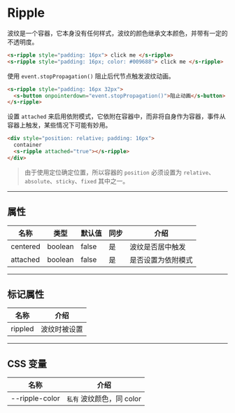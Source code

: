 # Ripple

波纹是一个容器，它本身没有任何样式，波纹的颜色继承文本颜色，并带有一定的不透明度。

```html preview
<s-ripple style="padding: 16px"> click me </s-ripple>
<s-ripple style="padding: 16px; color: #009688"> click me </s-ripple>
```

使用 `event.stopPropagation()` 阻止后代节点触发波纹动画。

```html preview
<s-ripple style="padding: 16px 32px">
  <s-button onpointerdown="event.stopPropagation()">阻止动画</s-button>
</s-ripple>
```

设置 `attached` 来启用依附模式，它依附在容器中，而非将自身作为容器，事件从容器上触发，某些情况下可能有妙用。   

```html preview
<div style="position: relative; padding: 16px">
  container
  <s-ripple attached="true"></s-ripple>
</div>
```

> 由于使用定位确定位置，所以容器的 `position` 必须设置为 `relative`、`absolute`、`sticky`、`fixed` 其中之一。

---

## 属性

| 名称     | 类型     | 默认值 | 同步 | 介绍             |
| -------- | ------- | ------ | --- | ---------------- |
| centered | boolean | false  | 是  | 波纹是否居中触发   |
| attached | boolean | false  | 是  | 是否设置为依附模式 |

---

## 标记属性

| 名称    | 介绍         |
| ------- | ----------- |
| rippled | 波纹时被设置 |

---

## CSS 变量

| 名称           | 介绍                 |
| -------------- | ------------------- |
| --ripple-color | `私有` 波纹颜色，同 color   |
